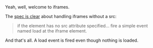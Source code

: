 Yeah, well, welcome to iframes.

The [spec is clear](http://www.whatwg.org/specs/web-apps/current-work/multipage/the-iframe-element.html#process-the-iframe-attributes) about handling iframes without a src:

> if the element has no src attribute specified… fire a simple event named load at the iframe element.

And that's all. A load event is fired even though nothing is loaded.